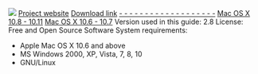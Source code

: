 ![](https://securityinabox.org/sites/securityinabox.org/files/media/tool/logo/jitsi-logo-hr.png)
[Project website](https://jitsi.org/)
[Download link](https://jitsi.org/Main/Download#stableline)
[ - - - - - - - - - - - - - - - - - - -]()
[Mac OS X 10.8 - 10.11](https://download.jitsi.org/jitsi/macosx/jitsi-latest.dmg)
[Mac OS X 10.6 - 10.7](https://download.jitsi.org/jitsi/macosx-no-jre/jitsi-no-jre-latest.dmg)
Version used in this guide: 2.8
License: Free and Open Source Software
System requirements:
*   Apple Mac OS X 10.6 and above
*   MS Windows 2000, XP, Vista, 7, 8, 10
*   GNU/Linux
